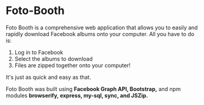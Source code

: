 # Foto-Booth

Foto Booth is a comprehensive web application that allows you to easily and rapidly download Facebook albums onto your computer. All you have to do is:
<ol>
  <li>Log in to Facebook</li>
  <li>Select the albums to download</li>
  <li>Files are zipped together onto your computer!</li>
</ol> 

It's just as quick and easy as that. 

Foto Booth was built using <b>Facebook Graph API, Bootstrap,</b> and npm modules <b>browserify, express, my-sql, sync, and JSZip. </b>
